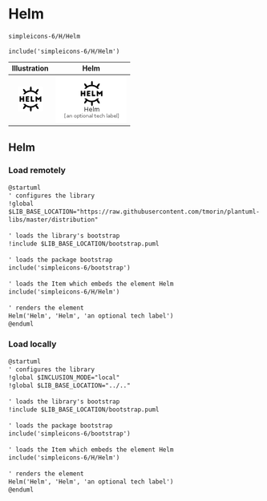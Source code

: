 # Helm


```text
simpleicons-6/H/Helm
```

```text
include('simpleicons-6/H/Helm')
```



| Illustration | Helm |
| :---: | :---: |
| ![illustration for Illustration](../../simpleicons-6/H/Helm.png) | ![illustration for Helm](../../simpleicons-6/H/Helm.Local.png) |




## Helm

### Load remotely
```plantuml
@startuml
' configures the library
!global $LIB_BASE_LOCATION="https://raw.githubusercontent.com/tmorin/plantuml-libs/master/distribution"

' loads the library's bootstrap
!include $LIB_BASE_LOCATION/bootstrap.puml

' loads the package bootstrap
include('simpleicons-6/bootstrap')

' loads the Item which embeds the element Helm
include('simpleicons-6/H/Helm')

' renders the element
Helm('Helm', 'Helm', 'an optional tech label')
@enduml
```

### Load locally
```plantuml
@startuml
' configures the library
!global $INCLUSION_MODE="local"
!global $LIB_BASE_LOCATION="../.."

' loads the library's bootstrap
!include $LIB_BASE_LOCATION/bootstrap.puml

' loads the package bootstrap
include('simpleicons-6/bootstrap')

' loads the Item which embeds the element Helm
include('simpleicons-6/H/Helm')

' renders the element
Helm('Helm', 'Helm', 'an optional tech label')
@enduml
```

